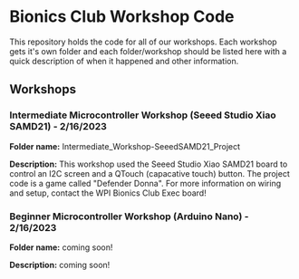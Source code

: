 # Bionics Club Workshop Code

This repository holds the code for all of our workshops. Each workshop gets it's own folder and each folder/workshop should be listed here with a quick description of when it happened and other information.

## Workshops

### Intermediate Microcontroller Workshop (Seeed Studio Xiao SAMD21) - 2/16/2023

**Folder name:** Intermediate_Workshop-SeeedSAMD21_Project

**Description:** This workshop used the Seeed Studio Xiao SAMD21 board to control an I2C screen and a QTouch (capacative touch) button. The project code is a game called "Defender Donna". For more information on wiring and setup, contact the WPI Bionics Club Exec board!

### Beginner Microcontroller Workshop (Arduino Nano) - 2/16/2023

**Folder name:** coming soon!

**Description:** coming soon!
